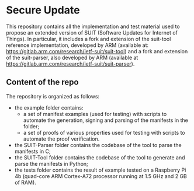 # Secure Update 

This repository contains all the implementation and test material used to propose an extended version of SUIT (Software Updates for Internet of Things). In particular, it includes a fork and extension of the suit-tool reference implementation, developed by ARM (available at: https://gitlab.arm.com/research/ietf-suit/suit-tool) and a fork and extension of the suit-parser, also developed by ARM (available at https://gitlab.arm.com/research/ietf-suit/suit-parser).

## Content of the repo
The repository is organized as follows:

- the example folder contains:
    - a set of manifest examples (used for testing) with scripts to automate the generation, signing and parsing of the manifests in the folder;
    - a set of proofs of various properties used for testing with scripts to automate the proof verification.
- the SUIT-Parser folder contains the codebase of the tool to parse the manifests in C;
- the SUIT-Tool folder contains the codebase of the tool to generate and parse the manifests in Python;
- the tests folder contains the result of example tested on a Raspberry Pi 4b (quad-core ARM Cortex-A72 processor running at 1.5 GHz and 2 GB of RAM).